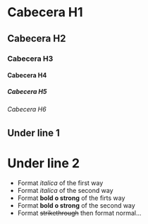 # Cabecera H1
## Cabecera H2
### Cabecera H3
#### Cabecera H4
##### Cabecera H5
###### Cabecera H6

Under line 1
------------

Under line 2
====

- Format *italica* of the first way
- Format _italica_ of the second way
- Format **bold o strong** of the firts way
- Format __bold o strong__ of the second way
- Format ~~strikethrough~~ then format normal...